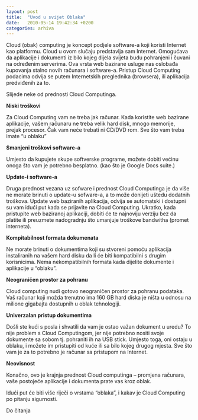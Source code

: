 ```yaml
---
layout: post
title:  "Uvod u svijet Oblaka"
date:   2010-05-14 19:42:34 +0200
categories: arhiva
---
```

Cloud (obak) computing je koncept podjele software-a koji koristi Internet kao platformu. Cloud u ovom slučaju predstavlja sam Internet. Omogućava da aplikacije i dokumenti iz bilo kojeg dijela svijeta budu pohranjeni i čuvani na određenim serverima. Ova vrsta web bazirane usluge nas oslobađa kupovanja stalno novih računara i software-a. Pristup Cloud Computing podacima odvija se putem Internetskih preglednika (browsera), ili aplikacija predviđenih za to.

Slijede neke od prednosti Cloud Computinga.

**Niski troškovi**

Za Cloud Computing vam ne treba jak računar. Kada koristite web bazirane aplikacije, vašem računaru ne treba velik hard disk, mnogo memorije, prejak procesor. Čak vam neće trebati ni CD/DVD rom. Sve što vam treba imate “u oblaku”

**Smanjeni troškovi software-a**

Umjesto da kupujete skupe softverske programe, možete dobiti većinu onoga što vam je potrebno besplatno. (kao što je Google Docs suite.)

**Update-i software-a**

Druga prednost vezana uz sofware i prednost Cloud Computinga je da više ne morate brinuti o update-u sofware-a, a to može donijeti uštedu dodatnih troškova. Update web baziranih aplikacija, odvija se automatski i dostupni su vam idući put kada se prijavite na Cloud Computing. Ukratko, kada pristupite web baziranoj aplikaciji, dobiti će te najnoviju verziju bez da platite ili preuzmete nadogradnju što umanjuje troškove bandwitha (promet interneta).

**Kompitabilnost formata dokumenata**

Ne morate brinuti o dokumentima koji su stvoreni pomoću aplikacija instaliranih na vašem hard disku da li će biti kompatibilni s drugim korisnicima. Nema nekompatibilnih formata kada dijelite dokumente i aplikacije u “oblaku”.

**Neograničen prostor za pohranu**

Cloud computing nudi gotovo neograničen prostor za pohranu podataka. Vaš računar koji možda trenutno ima 160 GB hard diska je ništa u odnosu na milione gigabajta dostupnih u oblak tehnologiji.

**Univerzalan pristup dokumentima**

Došli ste kući s posla i shvatili da vam je ostao važan dokument u uredu? To nije problem s Cloud Computingom, jer nije potrebno nositi svoje dokumente sa sobom tj. pohraniti ih na USB stick. Umjesto toga, oni ostaju u oblaku, i možete im pristupiti od kuće ili sa bilo kojeg drugog mjesta. Sve što vam je za to potrebno je računar sa pristupom na Internet.

**Neovisnost**

Konačno, ovo je krajnja prednost Cloud computinga – promjena računara, vaše postojeće aplikacije i dokumenta prate vas kroz oblak.

Idući put će biti više riječi o vrstama “oblaka”, i kakav je Cloud Computing po pitanju sigurnosti.

Do čitanja
